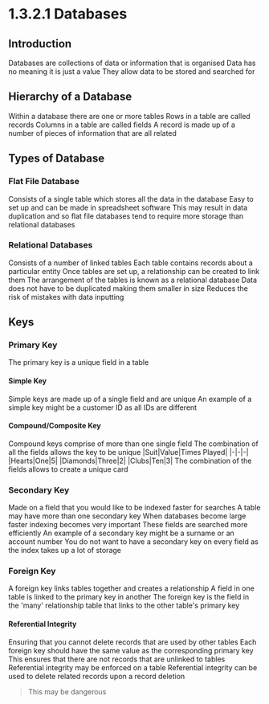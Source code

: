 ﻿# 1.3.2.1 Databases
## Introduction
Databases are collections of data or information that is organised
Data has no meaning it is just a value
They allow data to be stored and searched for
## Hierarchy of a Database
Within a database there are one or more tables
Rows in a table are called records
Columns in a table are called fields
A record is made up of a number of pieces of information that are all related
## Types of Database
### Flat File Database
Consists of a single table which stores all the data in the database
Easy to set up and can be made in spreadsheet software
This may result in data duplication and so flat file databases tend to require more storage than relational databases
### Relational Databases
Consists of a number of linked tables
Each table contains records about a particular entity
Once tables are set up, a relationship can be created to link them
The arrangement of the tables is known as a relational database
Data does not have to be duplicated making them smaller in size
Reduces the risk of mistakes with data inputting
## Keys
### Primary Key
The primary key is a unique field in a table
#### Simple Key
Simple keys are made up of a single field and are unique
An example of a simple key might be a customer ID as all IDs are different
#### Compound/Composite Key
Compound keys comprise of more than one single field
The combination of all the fields allows the key to be unique
|Suit|Value|Times Played|
|-|-|-|
|Hearts|One|5|
|Diamonds|Three|2|
|Clubs|Ten|3|
The combination of the fields allows to create a unique card
### Secondary Key
Made on a field that you would like to be indexed faster for searches
A table may have more than one secondary key
When databases become large faster indexing becomes very important
These fields are searched more efficiently
An example of a secondary key might be a surname or an account number
You do not want to have a secondary key on every field as the index takes up a lot of storage
### Foreign Key
A foreign key links tables together and creates a relationship
A field in one table is linked to the primary key in another
The foreign key is the field in the 'many' relationship table that links to the other table's primary key
#### Referential Integrity
Ensuring that you cannot delete records that are used by other tables
Each foreign key should have the same value as the corresponding primary key
This ensures that there are not records that are unlinked to tables
Referential integrity may be enforced on a table
Referential integrity can be used to delete related records upon a record deletion
> This may be dangerous